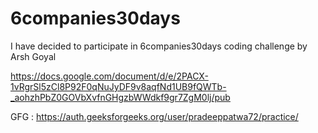 # 6companies30days
I have decided to participate in 6companies30days coding challenge by Arsh Goyal

https://docs.google.com/document/d/e/2PACX-1vRgrSl5zCl8P92F0qNuJyDF9v8aqfNd1UB9fQWTb-_aohzhPbZ0GOVbXvfnGHgzbWWdkf9gr7ZgM0lj/pub

GFG : https://auth.geeksforgeeks.org/user/pradeeppatwa72/practice/
